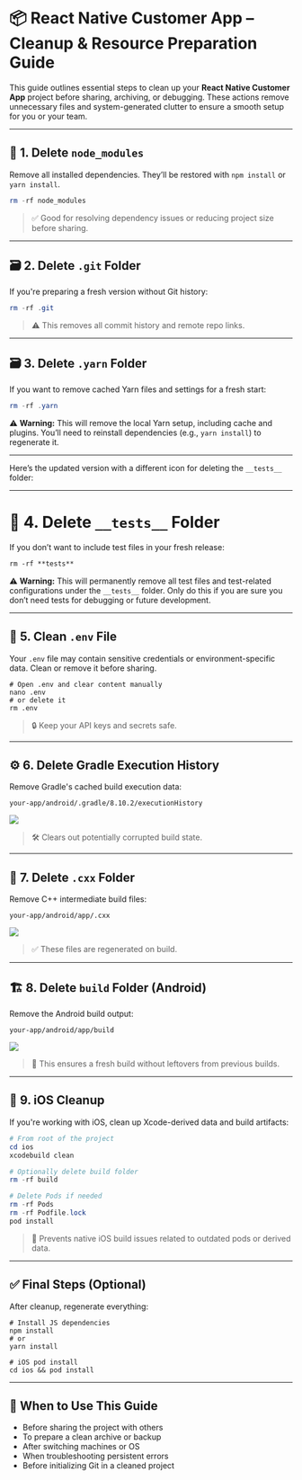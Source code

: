 # 📦 React Native Customer App – Cleanup & Resource Preparation Guide

This guide outlines essential steps to clean up your **React Native Customer App** project before sharing, archiving, or debugging. These actions remove unnecessary files and system-generated clutter to ensure a smooth setup for you or your team.

---

## 🧹 1. Delete `node_modules`

Remove all installed dependencies. They’ll be restored with `npm install` or `yarn install`.

```powershell
rm -rf node_modules
```

> ✅ Good for resolving dependency issues or reducing project size before sharing.

---

## 🗃️ 2. Delete `.git` Folder

If you're preparing a fresh version without Git history:

```powershell
rm -rf .git
```

> ⚠️ This removes all commit history and remote repo links.

---

## 🗃️ 3. Delete `.yarn` Folder

If you want to remove cached Yarn files and settings for a fresh start:

```powershell
rm -rf .yarn
```

⚠️ **Warning:** This will remove the local Yarn setup, including cache and plugins. You’ll need to reinstall dependencies (e.g., `yarn install`) to regenerate it.

---

Here’s the updated version with a different icon for deleting the `__tests__` folder:

---

# 🧪 4. **Delete** **`__tests__`** **Folder**

If you don’t want to include test files in your fresh release:

```markdown
rm -rf **tests**
```

⚠️ **Warning:** This will permanently remove all test files and test-related configurations under the `__tests__` folder. Only do this if you are sure you don’t need tests for debugging or future development.

---

## 🧪 5. Clean `.env` File

Your `.env` file may contain sensitive credentials or environment-specific data. Clean or remove it before sharing.

```plain
# Open .env and clear content manually
nano .env
# or delete it
rm .env
```

> 🔒 Keep your API keys and secrets safe.

---

## ⚙️ 6. Delete Gradle Execution History

Remove Gradle's cached build execution data:

```plain
your-app/android/.gradle/8.10.2/executionHistory
```

![](https://t9018545184.p.clickup-attachments.com/t9018545184/8333a5b4-cb5c-423f-ac8e-1f8773052f8a/delete_executionHistory.png)

> 🛠 Clears out potentially corrupted build state.

---

## 📁 7. Delete `.cxx` Folder

Remove C++ intermediate build files:

```plain
your-app/android/app/.cxx
```

![](https://t9018545184.p.clickup-attachments.com/t9018545184/41a88cce-6849-4ea4-888d-af4b56b6c266/delete_cxx_folder.png)

> ✅ These files are regenerated on build.

---

## 🏗️ 8. Delete `build` Folder (Android)

Remove the Android build output:

```plain
your-app/android/app/build
```

![](https://t9018545184.p.clickup-attachments.com/t9018545184/483c24f7-704a-4f26-89cd-886d0e93346f/delete_build_folder.png)

> 🚀 This ensures a fresh build without leftovers from previous builds.

---

## 🍏 9. iOS Cleanup

If you're working with iOS, clean up Xcode-derived data and build artifacts:

```powershell
# From root of the project
cd ios
xcodebuild clean

# Optionally delete build folder
rm -rf build

# Delete Pods if needed
rm -rf Pods
rm -rf Podfile.lock
pod install
```

> 🧼 Prevents native iOS build issues related to outdated pods or derived data.

---

## ✅ Final Steps (Optional)

After cleanup, regenerate everything:

```plain
# Install JS dependencies
npm install
# or
yarn install

# iOS pod install
cd ios && pod install
```

---

## 📘 When to Use This Guide

- Before sharing the project with others
- To prepare a clean archive or backup
- After switching machines or OS
- When troubleshooting persistent errors
- Before initializing Git in a cleaned project
